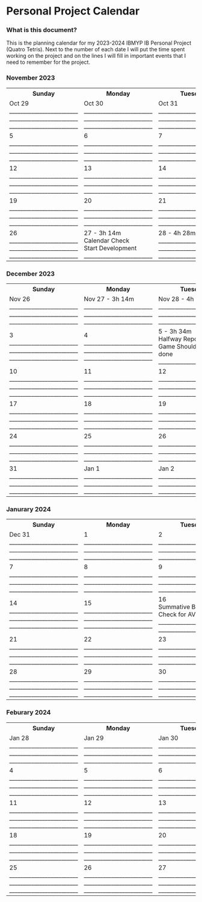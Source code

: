 # Personal Project Calendar

### What is this document?
This is the planning calendar for my 2023-2024 IBMYP IB Personal Project (Quatro Tetris). Next to the number of each date I will put the time spent working on the project and on the lines I will fill in important events that I need to remember for the project.

### November 2023

<table>
    <tr>
        <th>Sunday</th>
        <th>Monday</th>
        <th>Tuesday</th>
        <th>Wednesday</th>
        <th>Thursday</th>
        <th>Friday</th> 
        <th>Saturday</th>
    </tr>
    <tr>
        <td>Oct 29
        </br>_________________________
        </br>_________________________
        </br>_________________________</td>
        <td>Oct 30
        </br>_________________________
        </br>_________________________
        </br>_________________________</td>
        <td>Oct 31
        </br>_________________________
        </br>_________________________
        </br>_________________________</td>
        <td>1
        </br>_________________________
        </br>_________________________
        </br>_________________________</td>
        <td>2
        </br>_________________________
        </br>_________________________
        </br>_________________________</td>
        <td>3
        </br>_________________________
        </br>_________________________
        </br>_________________________</td>
        <td>4
        </br>_________________________
        </br>_________________________
        </br>_________________________</td>
    </tr>
    <tr>
        <td>5
        </br>_________________________
        </br>_________________________
        </br>_________________________</td>
        <td>6
        </br>_________________________
        </br>_________________________
        </br>_________________________</td>
        <td>7
        </br>_________________________
        </br>_________________________
        </br>_________________________</td>
        <td>8
        </br>_________________________
        </br>_________________________
        </br>_________________________</td>
        <td>9
        </br>_________________________
        </br>_________________________
        </br>_________________________</td>
        <td>10
        </br>_________________________
        </br>_________________________
        </br>_________________________</td>
        <td>11
        </br>_________________________
        </br>_________________________
        </br>_________________________</td>
    </tr>
    <tr>
        <td>12
        </br>_________________________
        </br>_________________________
        </br>_________________________</td>
        <td>13
        </br>_________________________
        </br>_________________________
        </br>_________________________</td>
        <td>14
        </br>_________________________
        </br>_________________________
        </br>_________________________</td>
        <td>15
        </br>_________________________
        </br>_________________________
        </br>_________________________</td>
        <td>16
        </br>_________________________
        </br>_________________________
        </br>_________________________</td>
        <td>17
        </br>_________________________
        </br>_________________________
        </br>_________________________</td>
        <td>18
        </br>_________________________
        </br>_________________________
        </br>_________________________</td>
    </tr>
    <tr>
        <td>19
        </br>_________________________
        </br>_________________________
        </br>_________________________</td>
        <td>20
        </br>_________________________
        </br>_________________________
        </br>_________________________</td>
        <td>21
        </br>_________________________
        </br>_________________________
        </br>_________________________</td>
        <td>22
        </br>_________________________
        </br>_________________________
        </br>_________________________</td>
        <td>23
        </br>_________________________
        </br>_________________________
        </br>_________________________</td>
        <td>24
        </br>_________________________
        </br>_________________________
        </br>_________________________</td>
        <td>25
        </br>_________________________
        </br>_________________________
        </br>_________________________</td>
    </tr>
    <tr>
        <td>26
        </br>_________________________
        </br>_________________________
        </br>_________________________</td>
        <td>27 - 3h 14m
        </br>Calendar Check
        </br>Start Development
        </br>_________________________</td>
        <td>28 - 4h 28m
        </br>_________________________
        </br>_________________________
        </br>_________________________</td>
        <td>29 - 2h 7m
        </br>_________________________
        </br>_________________________
        </br>_________________________</td>
        <td>30 - 36m
        </br>_________________________
        </br>_________________________
        </br>_________________________</td>
        <td>Dec 1 - 2h 11m
        </br>_________________________
        </br>_________________________
        </br>_________________________</td>
        <td>Dec 2
        </br>_________________________
        </br>_________________________
        </br>_________________________</td>
    </tr>
</table>

### December 2023

<table>
    <tr>
        <th>Sunday</th>
        <th>Monday</th>
        <th>Tuesday</th>
        <th>Wednesday</th>
        <th>Thursday</th>
        <th>Friday</th> 
        <th>Saturday</th>
    </tr>
    <tr>
        <td>Nov 26
        </br>_________________________
        </br>_________________________
        </br>_________________________</td>
        <td>Nov 27 - 3h 14m
        </br>_________________________
        </br>_________________________
        </br>_________________________</td>
        <td>Nov 28 - 4h 28m
        </br>_________________________
        </br>_________________________
        </br>_________________________</td>
        <td>Nov 29 - 2h 7m
        </br>_________________________
        </br>_________________________
        </br>_________________________</td>
        <td>Nov 30
        </br>_________________________
        </br>_________________________
        </br>_________________________</td>
        <td>1 - 2h 11m
        </br>Finish Start Screen
        </br>_________________________
        </br>_________________________</td>
        <td>2
        </br>_________________________
        </br>_________________________
        </br>_________________________</td>
    </tr>
    <tr>
        <td>3
        </br>_________________________
        </br>_________________________
        </br>_________________________</td>
        <td>4
        </br>_________________________
        </br>_________________________
        </br>_________________________</td>
        <td>5 - 3h 34m
        </br>Halfway Report
        </br>Game Should be 1/3 done
        </br>_________________________</td>
        <td>6
        </br>_________________________
        </br>_________________________
        </br>_________________________</td>
        <td>7
        </br>_________________________
        </br>_________________________
        </br>_________________________</td>
        <td>8 - 4h 18m
        </br>_________________________
        </br>_________________________
        </br>_________________________</td>
        <td>9
        </br>_________________________
        </br>_________________________
        </br>_________________________</td>
    </tr>
    <tr>
        <td>10
        </br>_________________________
        </br>_________________________
        </br>_________________________</td>
        <td>11
        </br>_________________________
        </br>_________________________
        </br>_________________________</td>
        <td>12
        </br>_________________________
        </br>_________________________
        </br>_________________________</td>
        <td>13 - 1h 16m
        </br>_________________________
        </br>_________________________
        </br>_________________________</td>
        <td>14
        </br>_________________________
        </br>_________________________
        </br>_________________________</td>
        <td>15
        </br>_________________________
        </br>_________________________
        </br>_________________________</td>
        <td>16
        </br>_________________________
        </br>_________________________
        </br>_________________________</td>
    </tr>
    <tr>
        <td>17
        </br>_________________________
        </br>_________________________
        </br>_________________________</td>
        <td>18
        </br>_________________________
        </br>_________________________
        </br>_________________________</td>
        <td>19
        </br>_________________________
        </br>_________________________
        </br>_________________________</td>
        <td>20
        </br>_________________________
        </br>_________________________
        </br>_________________________</td>
        <td>21
        </br>_________________________
        </br>_________________________
        </br>_________________________</td>
        <td>22
        </br>_________________________
        </br>_________________________
        </br>_________________________</td>
        <td>23
        </br>_________________________
        </br>_________________________
        </br>_________________________</td>
    </tr>
    <tr>
        <td>24
        </br>_________________________
        </br>_________________________
        </br>_________________________</td>
        <td>25
        </br>_________________________
        </br>_________________________
        </br>_________________________</td>
        <td>26
        </br>_________________________
        </br>_________________________
        </br>_________________________</td>
        <td>27
        </br>_________________________
        </br>_________________________
        </br>_________________________</td>
        <td>28
        </br>_________________________
        </br>_________________________
        </br>_________________________</td>
        <td>29
        </br>_________________________
        </br>_________________________
        </br>_________________________</td>
        <td>30
        </br>_________________________
        </br>_________________________
        </br>_________________________</td>
    </tr>
    <tr>
        <td>31
        </br>_________________________
        </br>_________________________
        </br>_________________________</td>
        <td>Jan 1
        </br>_________________________
        </br>_________________________
        </br>_________________________</td>
        <td>Jan 2
        </br>_________________________
        </br>_________________________
        </br>_________________________</td>
        <td>Jan 3
        </br>_________________________
        </br>_________________________
        </br>_________________________</td>
        <td>Jan 4
        </br>_________________________
        </br>_________________________
        </br>_________________________</td>
        <td>Jan 5
        </br>_________________________
        </br>_________________________
        </br>_________________________</td>
        <td>Jan 6
        </br>_________________________
        </br>_________________________
        </br>_________________________</td>
    </tr>
</table>

### Janurary 2024

<table>
    <tr>
        <th>Sunday</th>
        <th>Monday</th>
        <th>Tuesday</th>
        <th>Wednesday</th>
        <th>Thursday</th>
        <th>Friday</th> 
        <th>Saturday</th>
    </tr>
    <tr>
        <td>Dec 31
        </br>_________________________
        </br>_________________________
        </br>_________________________</td>
        <td>1
        </br>_________________________
        </br>_________________________
        </br>_________________________</td>
        <td>2
        </br>_________________________
        </br>_________________________
        </br>_________________________</td>
        <td>3
        </br>_________________________
        </br>_________________________
        </br>_________________________</td>
        <td>4
        </br>_________________________
        </br>_________________________
        </br>_________________________</td>
        <td>5
        </br>_________________________
        </br>_________________________
        </br>_________________________</td>
        <td>6
        </br>_________________________
        </br>_________________________
        </br>_________________________</td>
    </tr>
    <tr>
        <td>7
        </br>_________________________
        </br>_________________________
        </br>_________________________</td>
        <td>8
        </br>_________________________
        </br>_________________________
        </br>_________________________</td>
        <td>9
        </br>_________________________
        </br>_________________________
        </br>_________________________</td>
        <td>10
        </br>_________________________
        </br>_________________________
        </br>_________________________</td>
        <td>11
        </br>_________________________
        </br>_________________________
        </br>_________________________</td>
        <td>12
        </br>Game needs to be done
        </br>_________________________
        </br>_________________________</td>
        <td>13
        </br>_________________________
        </br>_________________________
        </br>_________________________</td>
    </tr>
    <tr>
        <td>14
        </br>_________________________
        </br>_________________________
        </br>_________________________</td>
        <td>15
        </br>_________________________
        </br>_________________________
        </br>_________________________</td>
        <td>16
        </br>Summative Binder Check for AVID
        </br>_________________________
        </br>_________________________</td>
        <td>17
        </br>_________________________
        </br>_________________________
        </br>_________________________</td>
        <td>18
        </br>_________________________
        </br>_________________________
        </br>_________________________</td>
        <td>19
        </br>_________________________
        </br>_________________________
        </br>_________________________</td>
        <td>20
        </br>_________________________
        </br>_________________________
        </br>_________________________</td>
    </tr>
    <tr>
        <td>21
        </br>_________________________
        </br>_________________________
        </br>_________________________</td>
        <td>22
        </br>_________________________
        </br>_________________________
        </br>_________________________</td>
        <td>23
        </br>_________________________
        </br>_________________________
        </br>_________________________</td>
        <td>24
        </br>_________________________
        </br>_________________________
        </br>_________________________</td>
        <td>25
        </br>_________________________
        </br>_________________________
        </br>_________________________</td>
        <td>26
        </br>Digital Binder Check
        </br>_________________________
        </br>_________________________</td>
        <td>27
        </br>_________________________
        </br>_________________________
        </br>_________________________</td>
    </tr>
    <tr>
        <td>28
        </br>_________________________
        </br>_________________________
        </br>_________________________</td>
        <td>29
        </br>_________________________
        </br>_________________________
        </br>_________________________</td>
        <td>30
        </br>_________________________
        </br>_________________________
        </br>_________________________</td>
        <td>31
        </br>_________________________
        </br>_________________________
        </br>_________________________</td>
        <td>Feb 1
        </br>_________________________
        </br>_________________________
        </br>_________________________</td>
        <td>Feb 2
        </br>_________________________
        </br>_________________________
        </br>_________________________</td>
        <td>Feb 3
        </br>_________________________
        </br>_________________________
        </br>_________________________</td>
    </tr>
</table>

### Feburary 2024

<table>
    <tr>
        <th>Sunday</th>
        <th>Monday</th>
        <th>Tuesday</th>
        <th>Wednesday</th>
        <th>Thursday</th>
        <th>Friday</th> 
        <th>Saturday</th>
    </tr>
    <tr>
        <td>Jan 28
        </br>_________________________
        </br>_________________________
        </br>_________________________</td>
        <td>Jan 29
        </br>_________________________
        </br>_________________________
        </br>_________________________</td>
        <td>Jan 30
        </br>_________________________
        </br>_________________________
        </br>_________________________</td>
        <td>Jan 31
        </br>_________________________
        </br>_________________________
        </br>_________________________</td>
        <td>1
        </br>_________________________
        </br>_________________________
        </br>_________________________</td>
        <td>2
        </br>_________________________
        </br>_________________________
        </br>_________________________</td>
        <td>3
        </br>_________________________
        </br>_________________________
        </br>_________________________</td>
    </tr>
    <tr>
        <td>4
        </br>_________________________
        </br>_________________________
        </br>_________________________</td>
        <td>5
        </br>_________________________
        </br>_________________________
        </br>_________________________</td>
        <td>6
        </br>_________________________
        </br>_________________________
        </br>_________________________</td>
        <td>7
        </br>_________________________
        </br>_________________________
        </br>_________________________</td>
        <td>8
        </br>_________________________
        </br>_________________________
        </br>_________________________</td>
        <td>9
        </br>_________________________
        </br>_________________________
        </br>_________________________</td>
        <td>10
        </br>_________________________
        </br>_________________________
        </br>_________________________</td>
    </tr>
    <tr>
        <td>11
        </br>_________________________
        </br>_________________________
        </br>_________________________</td>
        <td>12
        </br>_________________________
        </br>_________________________
        </br>_________________________</td>
        <td>13
        </br>_________________________
        </br>_________________________
        </br>_________________________</td>
        <td>14
        </br>_________________________
        </br>_________________________
        </br>_________________________</td>
        <td>15
        </br>_________________________
        </br>_________________________
        </br>_________________________</td>
        <td>16
        </br>_________________________
        </br>_________________________
        </br>_________________________</td>
        <td>17
        </br>_________________________
        </br>_________________________
        </br>_________________________</td>
    </tr>
    <tr>
        <td>18
        </br>_________________________
        </br>_________________________
        </br>_________________________</td>
        <td>19
        </br>_________________________
        </br>_________________________
        </br>_________________________</td>
        <td>20
        </br>_________________________
        </br>_________________________
        </br>_________________________</td>
        <td>21
        </br>_________________________
        </br>_________________________
        </br>_________________________</td>
        <td>22
        </br>_________________________
        </br>_________________________
        </br>_________________________</td>
        <td>23
        </br>_________________________
        </br>_________________________
        </br>_________________________</td>
        <td>24
        </br>_________________________
        </br>_________________________
        </br>_________________________</td>
    </tr>
    <tr>
        <td>25
        </br>_________________________
        </br>_________________________
        </br>_________________________</td>
        <td>26
        </br>_________________________
        </br>_________________________
        </br>_________________________</td>
        <td>27
        </br>_________________________
        </br>_________________________
        </br>_________________________</td>
        <td>28
        </br>_________________________
        </br>_________________________
        </br>_________________________</td>
        <td>29
        </br>_________________________
        </br>_________________________
        </br>_________________________</td>
        <td>Mar 1
        </br>_________________________
        </br>_________________________
        </br>_________________________</td>
        <td>Mar 2
        </br>_________________________
        </br>_________________________
        </br>_________________________</td>
    </tr>
</table>